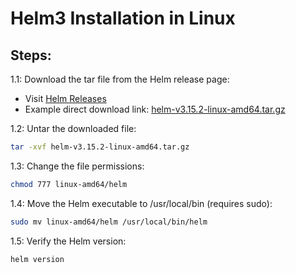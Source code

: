 # Helm3 Installation in Linux

## Steps:
1.1: Download the tar file from the Helm release page:
- Visit [Helm Releases](https://github.com/helm/helm/releases)
- Example direct download link: [helm-v3.15.2-linux-amd64.tar.gz](https://get.helm.sh/helm-v3.15.2-linux-amd64.tar.gz)

1.2: Untar the downloaded file:
```bash
tar -xvf helm-v3.15.2-linux-amd64.tar.gz
```

1.3: Change the file permissions:
```bash
chmod 777 linux-amd64/helm
```

1.4: Move the Helm executable to /usr/local/bin (requires sudo):
```bash
sudo mv linux-amd64/helm /usr/local/bin/helm
```

1.5: Verify the Helm version:
```bash
helm version
```
